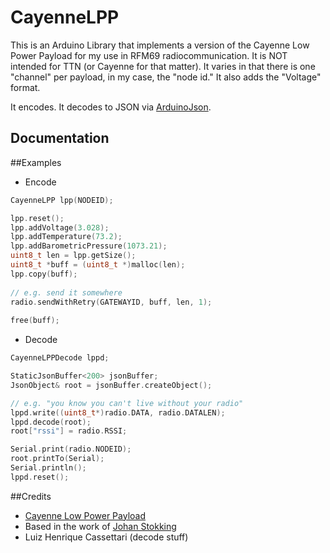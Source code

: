 # CayenneLPP

This is an Arduino Library that implements a version of the Cayenne Low Power Payload for my use in RFM69 radiocommunication.  It is NOT intended for TTN (or Cayenne for that matter).  It varies in that there is one "channel" per payload, in my case, the "node id."  It also adds the "Voltage" format.

It encodes.  It decodes to JSON via [ArduinoJson](https://arduinojson.org/).

## Documentation

##Examples

* Encode
```c
CayenneLPP lpp(NODEID);

lpp.reset();
lpp.addVoltage(3.028);
lpp.addTemperature(73.2);
lpp.addBarometricPressure(1073.21);
uint8_t len = lpp.getSize();
uint8_t *buff = (uint8_t *)malloc(len);
lpp.copy(buff);
  
// e.g. send it somewhere
radio.sendWithRetry(GATEWAYID, buff, len, 1);
  
free(buff);
```

* Decode
```c
CayenneLPPDecode lppd;

StaticJsonBuffer<200> jsonBuffer;
JsonObject& root = jsonBuffer.createObject();

// e.g. "you know you can't live without your radio"
lppd.write((uint8_t*)radio.DATA, radio.DATALEN);
lppd.decode(root);
root["rssi"] = radio.RSSI;

Serial.print(radio.NODEID);
root.printTo(Serial);
Serial.println();
lppd.reset();
```

##Credits
* [Cayenne Low Power Payload](https://mydevices.com/cayenne/docs/#lora-cayenne-low-power-payload)
* Based in the work of [Johan Stokking](https://github.com/TheThingsNetwork/arduino-device-lib)
* Luiz Henrique Cassettari (decode stuff)

